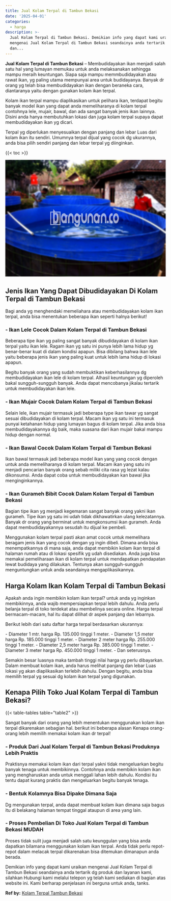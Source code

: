 ```yaml
---
title: Jual Kolam Terpal di Tambun Bekasi
date: '2025-04-01'
categories:
  - harga
description: >-
  Jual Kolam Terpal di Tambun Bekasi. Demikian info yang dapat kami uraikan
  mengenai Jual Kolam Terpal di Tambun Bekasi seandainya anda tertarik dg produk
  dan...
---
```


**Jual Kolam Terpal di Tambun Bekasi** – Membudidayakan ikan menjadi salah satu hal yang lumayan memukau untuk anda melaksanakan sehingga mampu meraih keuntungan. Siapa saja mampu memmbudidayakan atau rawat ikan, yg paling utama mempunyai area untuk budidayanya. Banyak dr orang yg telah bisa membudidayakan ikan dengan beraneka cara, diantaranya yaitu dengan gunakan kolam ikan terpal.

Kolam ikan terpal mampu diaplikasikan untuk pelihara ikan, terdapat begitu banyak model ikan yang dapat anda memeliharanya di kolam terpal contohnya lele, mujair, bawal, dan ada sangat banyak jenis ikan lainnya. Disini anda hanya membutuhkan lokasi dan juga kolam terpal supaya dapat membudidayakan ikan yg dicari.

Terpal yg diperlukan menyesuaikan dengan panjang dan lebar Luas dari kolam ikan itu sendiri. Umumnya terpal dijual yang cocok dg ukurannya, anda bisa pilih sendiri panjang dan lebar terpal yg diinginkan.

{{< toc >}}

![Jual Kolam Terpal di Tambun Bekasi](/images/jual-kolam-terpal-38.png)

## Jenis Ikan Yang Dapat Dibudidayakan Di Kolam Terpal di Tambun Bekasi

Bagi anda yg menghendaki memeliahara atau membudidayakan kolam ikan terpal, anda bisa menentukan beberapa ikan seperti halnya berikut!

### \- Ikan Lele Cocok Dalam Kolam Terpal di Tambun Bekasi

Beberapa tipe ikan yg paling sangat banyak dibudidayakan di kolam ikan terpal yaitu ikan lele. Ragam ikan yg satu ini punya lebih lama hidup yg benar-benar kuat di dalam kondisi apapun. Bisa dibilang bahwa ikan lele yaitu beberapa jenis ikan yang paling kuat untuk lebih lama hidup di lokasi apapun.

Begitu banyak orang yang sudah membuktikan keberhasilannya dg membudidayakan ikan lele di kolam terpal. Alhasil keuntungan yg diperoleh bakal sungguh-sungguh banyak. Anda dapat mencobanya jikalau tertarik untuk membudidayakan ikan lele.

### \- Ikan Mujair Cocok Dalam Kolam Terpal di Tambun Bekasi

Selain lele, ikan mujair termasuk jadi beberapa type ikan tawar yg sangat sesuai dibudidayakan di kolam terpal. Macam ikan yg satu ini termasuk punyai ketahanan hidup yang lumayan bagus di kolam terpal. Jika anda bisa membudidayakannya dg baik, maka suasana dari ikan mujair bakal mampu hidup dengan normal.

### \- Ikan Bawal Cocok Dalam Kolam Terpal di Tambun Bekasi

Ikan bawal termasuk jadi beberapa model ikan yang yang cocok dengan untuk anda memeliharanya di kolam terpal. Macam ikan yang satu ini menjadi pencarian banyak orang sebab miliki cita rasa yg lezat kalau dikonsumsi. Anda dapat coba untuk membudidayakan kan bawal jika menginginkannya.

### \- Ikan Gurameh Bibit Cocok Dalam Kolam Terpal di Tambun Bekasi

Bagian tipe ikan yg menjadi kegemaran sangat banyak orang yakni ikan gurameh. Tipe ikan yg satu ini udah tidak dikhawatirkan ulang kelezatannya. Banyak dr orang yang berminat untuk mengkonsumsi ikan gurameh. Anda dapat membudidayakannya sesudah itu dijual ke pembeli.

Menggunakan kolam terpal pasti akan amat cocok untuk memelihara beragam jenis ikan yang cocok dengan yg ingin dibeli. Dimana anda bisa menempatkannya di mana saja, anda dapat membikin kolam ikan terpal di halaman rumah atau di lokasi spesifik yg udah disediakan. Anda juga bisa memakai pemeliharaan ikan di kolam terpal untuk mendapatkan pendapatan lewat budidaya yang dilakukan. Tentunya akan sungguh-sungguh menguntungkan untuk anda seandainya mengaplikasikannya.

## Harga Kolam Ikan Kolam Terpal di Tambun Bekasi

Apakah anda ingin membikin kolam ikan terpal? untuk anda yg inginkan membikinnya, anda wajib mempersiapkan terpal lebih dahulu. Anda perlu belanja terpal di toko terdekat atau membelinya secara online. Harga terpal bermacam-macam, hal itu dapat dilihat dr aspek panjang dan lebarnya.

Berikut lebih dari satu daftar harga terpal berdasarkan ukurannya:

\- Diameter 1 mtr. harga Rp. 135.000 tinggi 1 meter. - Diameter 1,5 meter harga Rp. 185.000 tinggi 1 meter. - Diameter 2 meter harga Rp. 255.000 tinggi 1 meter. - Diameter 2,5 meter harga Rp. 385.000 tinggi 1 meter. - Diameter 3 meter harga Rp. 450.000 tinggi 1 meter. - Dan seterusnya.

Semakin besar luasnya maka tambah tinggi nilai harga yg perlu dibayarkan. Dalam membuat kolam ikan, anda harus melihat panjang dan lebar Luas lokasi yg akan diaplikasikan terlebih dahulu. Dengan begitu, anda bisa memilih terpal yg sesuai dg kolam ikan terpal yang digunakan.

## Kenapa Pilih Toko Jual Kolam Terpal di Tambun Bekasi?

{{< table-tables table="table2" >}}

Sangat banyak dari orang yang lebih menentukan menggunakan kolam ikan terpal dikarenakan sebagian hal. berikut ini beberapa alasan Kenapa orang-orang lebih memilih memakai kolam ikan dr terpal!

### \- Produk Dari Jual Kolam Terpal di Tambun Bekasi Produknya Lebih Praktis

Praktisnya memakai kolam ikan dari terpal yakni tidak mengeluarkan begitu banyak tenaga untuk membikinnya. Contohnya anda membikin kolam ikan yang mengharuskan anda untuk menggali lahan lebih dahulu. Kondisi itu tentu dapat kurang praktis dan mengeluarkan begitu banyak tenaga.

### \- Bentuk Kolamnya Bisa Dipake Dimana Saja

Dg mengunakan terpal, anda dapat membuat kolam ikan dimana saja bagus itu di belakang halaman tempat tinggal ataupun di area yang lain.

### \- Proses Pembelian Di Toko Jual Kolam Terpal di Tambun Bekasi MUDAH

Proses tidak sulit juga menjadi salah satu keunggulan yang bisa anda dapatkan bilamana menggunakan kolam ikan terpal. Anda tidak perlu repot-repot dalam melacak terpal dikarenakan bisa ditemukan dimanapun anda berada.

Demikian info yang dapat kami uraikan mengenai Jual Kolam Terpal di Tambun Bekasi seandainya anda tertarik dg produk dan layanan kami, silahkan Hubungi kami melalui telepon yg telah kami sediakan di bagian atas website ini. Kami berharap penjelasan ini berguna untuk anda, tanks.

**Ref by:** [Kolam Terpal Tambun Bekasi](https://id.wikipedia.org/wiki/Kolam)
